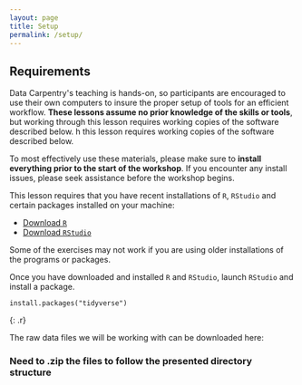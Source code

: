 ```yaml
---
layout: page
title: Setup
permalink: /setup/
---
```

## Requirements
Data Carpentry's teaching is hands-on, so participants are encouraged to use their own computers to insure the proper setup of tools for an efficient workflow. **These lessons assume no prior knowledge of the skills or tools**, but working through this lesson requires working copies of the software described below.
h this lesson requires working copies of the software described below.

To most effectively use these materials, please make sure to **install everything prior to the start of the workshop**. If you encounter any install issues, please seek assistance before the workshop begins.

This lesson requires that you have recent installations of `R`, `RStudio` and certain packages installed on your machine:

- [Download `R`](https://cran.r-project.org/)
- [Download `RStudio`](https://www.rstudio.com/)

Some of the exercises may not work if you are using older installations of the programs or packages.

Once you have downloaded and installed `R` and `RStudio`, launch `RStudio` and install a package.

~~~
install.packages("tidyverse")
~~~
{: .r}

The raw data files we will be working with can be downloaded here:
### Need to .zip the files to follow the presented directory structure
